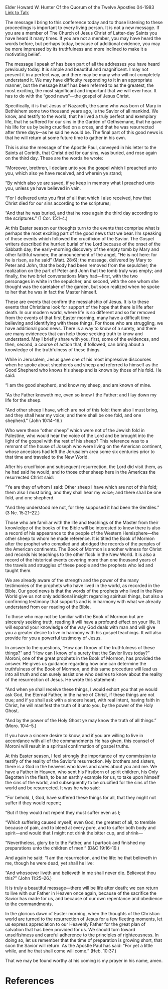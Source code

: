 Elder Howard W. Hunter
Of the Quorum of the Twelve Apostles
04-1983
[Link to Talk](https://www.churchofjesuschrist.org/study/general-conference/1983/04/evidences-of-the-resurrection?lang=eng)

The message I bring to this conference today and to those listening to these proceedings is important to every living person. It is not a new message. If you are a member of The Church of Jesus Christ of Latter-day Saints you have heard it many times. If you are not a member, you may have heard the words before, but perhaps today, because of additional evidence, you may be more impressed by its truthfulness and more inclined to make it a motivating belief.

The message I speak of has been part of all the addresses you have heard previously today. It is simple and beautiful and magnificent. I may not present it in a perfect way, and there may be many who will not completely understand it. We may have difficulty responding to it in an appropriate manner, but the message itself has been referred to as the greatest, the most exciting, the most significant and important that we will ever hear. It has to do with the “good news”—the gospel of Jesus Christ.

Specifically, it is that Jesus of Nazareth, the same who was born of Mary in Bethlehem some two thousand years ago, is the Savior of all mankind. We know, and testify to the world, that he lived a truly perfect and exemplary life, that he suffered for our sins in the Garden of Gethsemane, that he gave his life for us by being crucified on a cross, and that he was resurrected after three days—as he said he would be. The final part of this good news is that he will return at some future time to gather in his own.

This is also the message of the Apostle Paul, conveyed in his letter to the Saints at Corinth, that Christ died for our sins, was buried, and rose again on the third day. These are the words he wrote:

“Moreover, brethren, I declare unto you the gospel which I preached unto you, which also ye have received, and wherein ye stand;

“By which also ye are saved, if ye keep in memory what I preached unto you, unless ye have believed in vain.

“For I delivered unto you first of all that which I also received, how that Christ died for our sins according to the scriptures;

“And that he was buried, and that he rose again the third day according to the scriptures.” (1 Cor. 15:1–4.)

At this Easter season our thoughts turn to the events that comprise what is perhaps the most exciting part of the good news that we bear. I’m speaking of those events which followed the crucifixion of the Savior. The Gospel writers described the hurried burial of the Lord because of the onset of the Sabbath day; the early-morning discovery of the empty tomb by Mary and other faithful women; the announcement of the angel, “He is not here: for he is risen, as he said” (Matt. 28:6); the message, delivered by Mary to Peter and John, that the body had been removed from the sepulcher; the realization on the part of Peter and John that the tomb truly was empty; and finally, the two brief conversations Mary had—first, with the two personages in white in the sepulcher, and second, with the one whom she thought was the caretaker of the garden, but soon realized when he spoke to her that he was in fact the Master himself.

These are events that confirm the messiahship of Jesus. It is to these events that Christians look for support of the hope that there is life after death. In our modern world, where life is so different and so far removed from the events of that first Easter morning, many have a difficult time believing and identifying with these things. For those who are struggling, we have additional good news. There is a way to know of a surety, and there are many evidences that can help those seeking truth to know and understand. May I briefly share with you, first, some of the evidences, and then, second, a course of action that, if followed, can bring about a knowledge of the truthfulness of these things.

While in Jerusalem, Jesus gave one of his most impressive discourses when he spoke about shepherds and sheep and referred to himself as the Good Shepherd who knows his sheep and is known by those of his fold. He said:

“I am the good shepherd, and know my sheep, and am known of mine.

“As the Father knoweth me, even so know I the Father: and I lay down my life for the sheep.

“And other sheep I have, which are not of this fold: them also I must bring, and they shall hear my voice; and there shall be one fold, and one shepherd.” (John 10:14–16.)

Who were these “other sheep” which were not of the Jewish fold in Palestine, who would hear the voice of the Lord and be brought into the light of the gospel with the rest of his sheep? This reference was to a remnant of the house of Joseph who were living on the American continent, whose ancestors had left the Jerusalem area some six centuries prior to that time and traveled to the New World.

After his crucifixion and subsequent resurrection, the Lord did visit them, as he had said he would; and to those other sheep here in the Americas the resurrected Christ said:

“Ye are they of whom I said: Other sheep I have which are not of this fold; them also I must bring, and they shall hear my voice; and there shall be one fold, and one shepherd.

“And they understood me not, for they supposed it had been the Gentiles.” (3 Ne. 15:21–22.)

Those who are familiar with the life and teachings of the Master from their knowledge of the books of the Bible will be interested to know there is also a record of his appearance to the people of the Western Hemisphere—the other sheep to whom he made reference. It is titled the Book of Mormon after the prophet who compiled and abridged the records of the peoples of the American continents. The Book of Mormon is another witness for Christ and records his teachings to the other flock in the New World. It is also a record of the historical events covering more than one thousand years of the travels and struggles of these people and the prophets who led and taught them.

We are already aware of the strength and the power of the many testimonies of the prophets who have lived in the world, as recorded in the Bible. Our good news is that the words of the prophets who lived in the New World give us not only additional insight regarding spiritual things, but also a confirming testimony that supports and is in harmony with what we already understand from our reading of the Bible.

To those who may not be familiar with the Book of Mormon but are sincerely seeking truth, reading it will have a profound effect on your life. It will expand your knowledge of the way God deals with man and will give you a greater desire to live in harmony with his gospel teachings. It will also provide for you a powerful testimony of Jesus.

In answer to the questions, “How can I know of the truthfulness of these things?” and “How can I know of a surety that the Savior lives today?” Moroni, one of the great prophets in the Book of Mormon, has provided the answer. He gives us guidance regarding how one can determine the truthfulness of the Book of Mormon, and this same procedure will lead us into all truth and can surely assist one who desires to know about the reality of the resurrection of Jesus. He wrote this statement:

“And when ye shall receive these things, I would exhort you that ye would ask God, the Eternal Father, in the name of Christ, if these things are not true; and if ye shall ask with a sincere heart, with real intent, having faith in Christ, he will manifest the truth of it unto you, by the power of the Holy Ghost.

“And by the power of the Holy Ghost ye may know the truth of all things.” (Moro. 10:4–5.)

If you have a sincere desire to know, and if you are willing to live in accordance with all of the commandments He has given, this counsel of Moroni will result in a spiritual confirmation of gospel truths.

At this Easter season, I feel strongly the importance of my commission to testify of the reality of the Savior’s resurrection. My brothers and sisters, there is a God in the heavens who loves and cares about you and me. We have a Father in Heaven, who sent his Firstborn of spirit children, his Only Begotten in the flesh, to be an earthly example for us, to take upon himself the sins of the world, and subsequently to be crucified for the sins of the world and be resurrected. It was he who said:

“For behold, I, God, have suffered these things for all, that they might not suffer if they would repent;

“But if they would not repent they must suffer even as I;

“Which suffering caused myself, even God, the greatest of all, to tremble because of pain, and to bleed at every pore, and to suffer both body and spirit—and would that I might not drink the bitter cup, and shrink—

“Nevertheless, glory be to the Father, and I partook and finished my preparations unto the children of men.” (D&C 19:16–19.)

And again he said: “I am the resurrection, and the life: he that believeth in me, though he were dead, yet shall he live:

“And whosoever liveth and believeth in me shall never die. Believest thou this?” (John 11:25–26.)

It is truly a beautiful message—there will be life after death; we can return to live with our Father in Heaven once again, because of the sacrifice the Savior has made for us, and because of our own repentance and obedience to the commandments.

In the glorious dawn of Easter morning, when the thoughts of the Christian world are turned to the resurrection of Jesus for a few fleeting moments, let us express appreciation to our Heavenly Father for the great plan of salvation that has been provided for us. We should turn toward unselfishness and careful adherence to the principles of righteousness. In doing so, let us remember that the time of preparation is growing short, that soon the Savior will return. As the Apostle Paul has said: “For yet a little while, and he that shall come will come.” (Heb. 10:37.)

That we may be found worthy at his coming is my prayer in his name, amen.

# References
